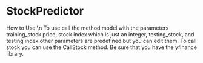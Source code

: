 # StockPredictor
How to Use \n
To use call the method model with the parameters training_stock price, stock index which is just an integer, testing_stock, and testing index other parameters are predefined but you can edit them.
To call stock you can use the CallStock method. Be sure that you have the yfinance library.
